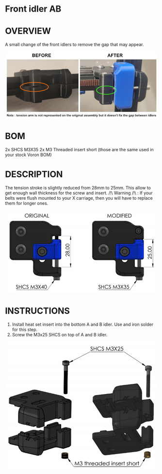 # Front idler AB
# OVERVIEW
A small change of the front idlers to remove the gap that may appear.

![AB_front_comparison](Images/AB_front_comparison.jpg)

# BOM
2x SHCS M3X35
2x M3 Threaded insert short (those are the same used in your stock Voron BOM)

# DESCRIPTION
The tension stroke is slightly reduced from 28mm to 25mm. This allow to get enough wall thickness for the screw and insert.
/!\ Warning /!\ : If your belts were flush mounted to your X carriage, then you will have to replace them for longer ones.

![AB_Front_idler_changes](Images/AB_Front_idler_changes.jpg)

# INSTRUCTIONS
1. Install heat set insert into the bottom A and B idler. Use and iron solder for this step.
2. Screw the M3x25 SHCS on top of A and B idler.

![AB_front_idler_assembly](Images/AB_front_idler_assembly.jpg)
